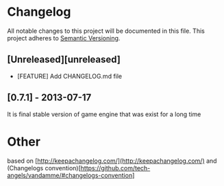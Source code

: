 # Changelog
All notable changes to this project will be documented in this file.
This project adheres to [Semantic Versioning](http://semver.org/).

## [Unreleased][unreleased]

* [FEATURE] Add CHANGELOG.md file

## [0.7.1] - 2013-07-17

It is final stable version of game engine that was exist for a long time


# Other
based on [http://keepachangelog.com/](http://keepachangelog.com/) 
and (Changelogs convention)[https://github.com/tech-angels/vandamme/#changelogs-convention]